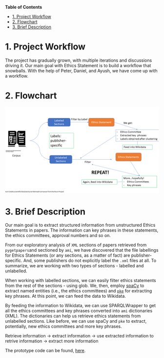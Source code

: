 **Table of Contents**
- [1. Project Workflow](#1-project-workflow)
- [2. Flowchart](#2-flowchart)
- [3. Brief Description](#3-brief-description)
# 1. Project Workflow
The project has gradually grown, with multiple iterations and discussions driving it. Our main goal with Ethics Statement is to build a workflow that snowballs. With the help of Peter, Daniel, and Ayush, we have come up with a workflow. 

# 2. Flowchart
![workflow](ethics_statement_workflow.PNG)

# 3. Brief Description
Our main goal is to extract structured information from unstructured Ethics Statements in papers. The information can key phrases in these statements, the ethics committees, approval numbers and so on. 

From our exploratory analysis of `XML` sections of papers retrieved from `pygetpapers`and sectioned by `ami`, we have discovered that the file labellings for Ethics Statements (or any sections, as a matter of fact) are publisher-specific. And, some publishers do not explicitly label the `.xml` files at all. To summarize, we are working with two types of sections - labelled and unlabelled. 

When working with labelled sections, we can easily filter ethics statements from the rest of the sections - using glob. We, then, employ [spaCy](https://spacy.io/) to extract named entities (i.e., the ethics committees) and [`pke`](https://github.com/boudinfl/pke) for extracting key phrases. At this point, we can feed the data to Wikidata. 

By feeding the information to Wikidata, we can use SPARQLWrapper to get all the ethics committees and key phrases converted into `ami` dictionaries (XML). The dictionaries can help us retrieve ethics statements from unlabelled sections. Like before, we can use spaCy and `pke` to extract, potentially, new ethics committees and more key phrases. 

Retrieve information -> extract information -> use extracted information to retrive information -> extract more information 

The prototype code can be found, [here](https://github.com/petermr/dictionary/blob/main/ethics_statement_project/ethics_statement_generic.py). 

